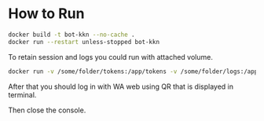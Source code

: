 # How to Run

```bash
docker build -t bot-kkn --no-cache .
docker run --restart unless-stopped bot-kkn
```

To retain session and logs you could run with attached volume.

```bash
docker run -v /some/folder/tokens:/app/tokens -v /some/folder/logs:/app/logs --restart unless-stopped bot-kkn
```

After that you should log in with WA web using QR that is displayed in terminal.

Then close the console.
